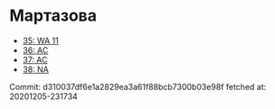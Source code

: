 # Мартазова
- [35: WA 11](35.md)
- [36: AC](36.md)
- [37: AC](37.md)
- [38: NA](38.md)

Commit: d310037df6e1a2829ea3a61f88bcb7300b03e98f
 fetched at: 20201205-231734
